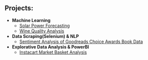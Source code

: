 <h2>Projects:</h2>

- <b>Machine Learning</b>
  - [Solar Power Forecasting](https://github.com/senizzk/Solar-Power-Forecasting)
  - [Wine Quality Analysis](https://github.com/senizzk/Wine-Quality-Analysis)
- <b>Data Scraping(Selenium) & NLP</b>
  - [Sentiment Analysis of Goodreads Choice Awards Book Data ](https://github.com/senizzk/goodreads_sentiment_analysis)
- <b>Explorative Data Analysis & PowerBI</b>
  - [Instacart Market Basket Analysis](https://github.com/senizzk/Datenanalyse-und-Business-Intelligence)
